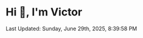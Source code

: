 <h1>Hi 👋, I'm Victor </h1>

<!--RECENT_ACTIVITY:start-->
<!--RECENT_ACTIVITY:end-->

<!--RECENT_ACTIVITY:last_update-->
Last Updated: Sunday, June 29th, 2025, 8:39:58 PM
<!--RECENT_ACTIVITY:last_update_end-->
